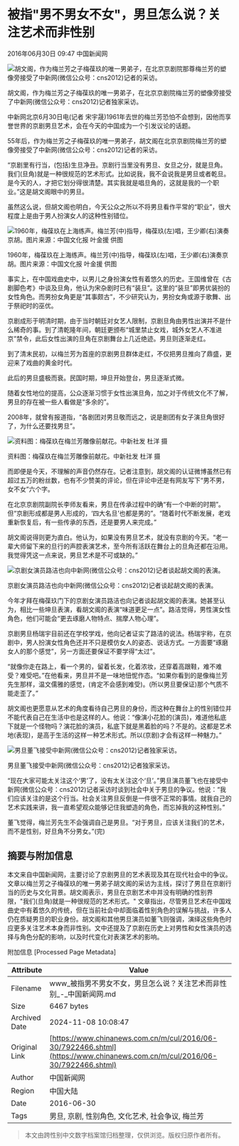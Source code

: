 # 被指"男不男女不女"，男旦怎么说？关注艺术而非性别

2016年06月30日 09:47 中国新闻网

![胡文阁，作为梅兰芳之子梅葆玖的唯一男弟子，在北京京剧院那尊梅兰芳的塑像旁接受了中新网(微信公众号：cns2012)记者的采访。](http://www.chinanews.com/2016/0629/2016629205219.jpg)

胡文阁，作为梅兰芳之子梅葆玖的唯一男弟子，在北京京剧院梅兰芳的塑像旁接受了中新网(微信公众号：cns2012)记者独家采访。

中新网北京6月30日电(记者 宋宇晟)1961年去世的梅兰芳恐怕不会想到，因他而享誉世界的京剧男旦艺术，会在今天的中国成为一个引发议论的话题。

55年后，作为梅兰芳之子梅葆玖的唯一男弟子，胡文阁在北京京剧院梅兰芳的塑像旁接受了中新网(微信公众号：cns2012)记者的采访。

“京剧里有行当，(包括)生旦净丑。京剧行当里没有男旦、女旦之分，就是旦角。我们(旦角)就是一种很规范的艺术形式。比如说我，我不会说我是男旦或者乾旦。是今天的人，才把它划分得很清楚。其实我就是唱旦角的，这就是我的一个职业。”这是胡文阁眼中的男旦。

虽然这么说，但胡文阁也明白，今天公众之所以不将男旦看作平常的“职业”，很大程度上是由于男人扮演女人的这种性别错位。

![1960年，梅葆玖在上海练声。梅兰芳(中)指导，梅葆玖(左)唱，王少卿(右)演奏京胡。图片来源：中国文化报 叶金援 供图](http://www.chinanews.com/2016/0630/201663002126.jpg)

1960年，梅葆玖在上海练声。梅兰芳(中)指导，梅葆玖(左)唱，王少卿(右)演奏京胡。图片来源：中国文化报 叶金援 供图

事实上，在中国戏曲史中，以男儿之身扮演女性有着悠久的历史。王国维曾在《古剧脚色考》中谈及旦角，他认为宋杂剧时已有“装旦”。这里的“装旦”即男优装扮的女性角色。而男扮女角更是“其事颇古”，不少研究认为，男扮女角或源于歌舞、出于祭祀时的巫优。

京剧成形于明清时期，由于当时朝廷对女艺人限制，京剧旦角由男性出演并不是什么稀奇的事。到了清乾隆年间，朝廷更颁布“城里禁止女戏，城外女艺人不准进京”禁令，此后女性出演的旦角在京剧舞台上几近绝迹。男旦则逐渐走红。

到了清末民初，以梅兰芳为首座的京剧男旦群体走红，不仅把男旦推向了鼎盛，更迎来了戏曲的黄金时代。

此后的男旦盛极而衰。民国时期，坤旦开始登台，男旦逐渐式微。

随着女性地位的提高，公众逐渐习惯于女性出演旦角，加之对于传统文化不了解，男旦的存在被一些人看做是“多余的”。

2008年，就曾有报道指，“各剧团对男旦敬而远之，说是剧团有女子演旦角很好了，为什么还要找男旦”。

![资料图：梅葆玖在梅兰芳雕像前献花。中新社发 杜洋 摄 ](http://www.chinanews.com/2016/0630/201663001848.jpg)

资料图：梅葆玖在梅兰芳雕像前献花。中新社发 杜洋 摄   

而即便是今天，不理解的声音仍然存在。记者注意到，胡文阁的认证微博虽然已有超过五万的粉丝数，也有不少赞美的评论，但在评论中还是有网友写下“男不男，女不女”六个字。

在北京京剧院副院长李师友看来，男旦在传承过程中的确“有一个中断的时期”。但“京剧形成都是男人形成的，‘四大名旦’也都是男的”。“随着时代不断发展，老戏重新恢复后，有一些传承的东西，还是要男人来完成。”

胡文阁说得则更为直白。他认为，如果没有男旦艺术，就没有京剧的今天。“老一辈大师留下来的旦行的声腔表演艺术，至今所有活跃在舞台上的旦角还都在沿用。我觉得凭这一点来说，男旦艺术是不可或缺的。”

![京剧女演员路洁也向中新网(微信公众号：cns2012)记者谈起胡文阁的表演。](http://www.chinanews.com/2016/0629/201662920554.jpg)

京剧女演员路洁也向中新网(微信公众号：cns2012)记者谈起胡文阁的表演。

今年才拜在梅葆玖门下的京剧女演员路洁也向记者谈起胡文阁的表演。她甚至认为，相比一些坤旦表演，看胡文阁的表演“味道更足一点”。路洁觉得，男性演女性角色，他们可能会“更去琢磨人物特点、揣摩人物心理”。

京剧男旦杨瑞宇目前还在学校学戏，他向记者证实了路洁的说法。杨瑞宇称，在京剧中，男人扮演女性角色还并不只是模仿女人的姿态、说话方式。一方面要“琢磨女人的那个感觉”，另一方面还要保证不要学得“太过”。

“就像你走在路上，看一个男的，留着长发，化着浓妆，还穿着高跟鞋，难不难受？难受吧。”在他看来，男旦并不是一味地忸怩作态。“如果你看到的是像梅兰芳先生那样，温文儒雅的感觉，(肯定不会感到难受)。(所以男旦要保证)那个气质不能走歪了。”

胡文阁也更愿意从艺术的角度看待自己男旦的身份，而这种在舞台上的性别错位并不能代表自己在生活中也是这样的人。他说：“像演小花脸的(演员)，难道他私底下就是一个怪物吗？演花脸的演员，私底下就是黑着脸的吗？不是的。这都是艺术地(表现)，是高于生活的这样一种艺术形式。所以(京剧)才会有这样一种魅力。”

![男旦董飞接受中新网(微信公众号：cns2012)记者独家采访。](http://www.chinanews.com/2016/0629/2016629205353.jpg)

男旦董飞接受中新网(微信公众号：cns2012)记者独家采访。

“现在大家可能太关注这个‘男’了，没有太关注这个‘旦’。”男旦演员董飞也在接受中新网(微信公众号：cns2012)记者采访时谈到社会中关于男旦的争议。他说：“我们应该关注的是这个行当。社会关注男旦反倒是一件很不正常的事情。就我自己的艺术实践来讲，我一直希望观众能够记住我塑造的角色，而忘掉我的这种性别。”

董飞觉得，梅兰芳先生不会强调自己是男旦。“对于男旦，应该关注我们的艺术，而不是性别，好旦角不分男女。”(完)

## 摘要与附加信息

<!-- tcd_abstract -->
本文来自中国新闻网，主要讨论了京剧男旦的艺术表现及其在现代社会中的争议。文章以梅兰芳之子梅葆玖的唯一男弟子胡文阁的采访为主线，探讨了男旦在京剧行当的历史与文化背景。胡文阁表示，男旦在京剧艺术中并没有明确的性别界限，"我们(旦角)就是一种很规范的艺术形式。" 文章指出，尽管男旦艺术在中国戏曲史中有着悠久的传统，但在当前社会中却面临着性别角色的误解与挑战，许多人仍在质疑男旦的职业身份。胡文阁和其他男旦演员如董飞则强调，演绎这些角色时应更多关注艺术本身而非性别。文中还提及了京剧在历史上对男性和女性演员的选择与角色分配的影响，以及时代变化对表演艺术的影响。
<!-- tcd_abstract_end -->

附加信息 [Processed Page Metadata]

| Attribute       | Value                                  |
|-----------------|----------------------------------------|
| Filename        | www_被指男不男女不女，男旦怎么说？关注艺术而非性别_-_中国新闻网.md                             |
| Size            | 6467 bytes                           |
| Archived Date   | 2024-11-08 10:08:47                             |
| Original Link   | [https://www.chinanews.com.cn/m/cul/2016/06-30/7922466.shtml](https://www.chinanews.com.cn/m/cul/2016/06-30/7922466.shtml)                       |
| Author          | 中国新闻网                               |
| Region          | 中国大陆                               |
| Date            | 2016-06-30                                 |
| Tags            | 男旦, 京剧, 性别角色, 文化艺术, 社会争议, 梅兰芳                                 |
>
> 本文由跨性别中文数字档案馆归档整理，仅供浏览。版权归原作者所有。
>